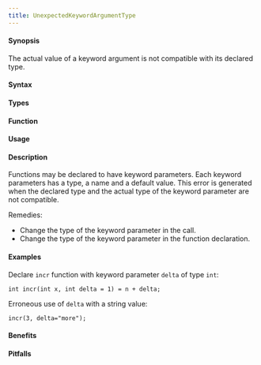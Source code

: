```yaml
---
title: UnexpectedKeywordArgumentType
---
```


#### Synopsis

The actual value of a keyword argument is not compatible with its declared type.

#### Syntax

#### Types

#### Function
       
#### Usage

#### Description

Functions may be declared to have keyword parameters. Each keyword parameters has a type, a name and a default value.
This error is generated when the declared type and the actual type of the keyword parameter are not compatible.

Remedies:

*  Change the type of the keyword parameter in the call.
*  Change the type of the keyword parameter in the function declaration.

#### Examples

Declare `incr` function with keyword parameter `delta` of type `int`:
```rascal-shell,error
int incr(int x, int delta = 1) = n + delta;
```
Erroneous use of `delta` with a string value:
```rascal-shell,continue,error
incr(3, delta="more");
```

#### Benefits

#### Pitfalls

